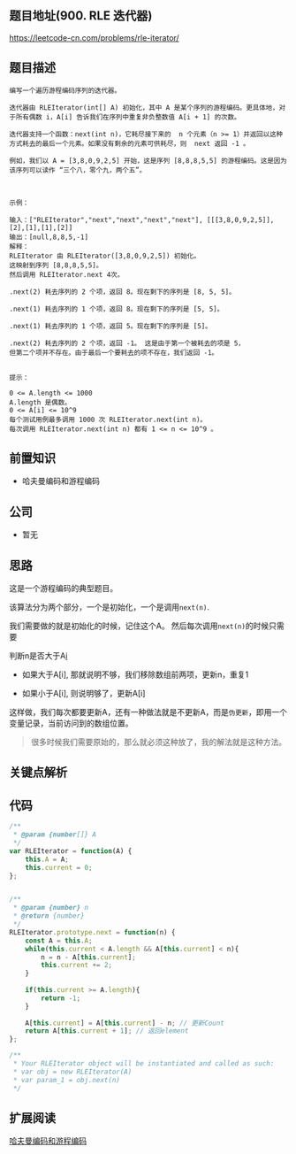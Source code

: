 ## 题目地址(900. RLE 迭代器)

https://leetcode-cn.com/problems/rle-iterator/

## 题目描述

```
编写一个遍历游程编码序列的迭代器。

迭代器由 RLEIterator(int[] A) 初始化，其中 A 是某个序列的游程编码。更具体地，对于所有偶数 i，A[i] 告诉我们在序列中重复非负整数值 A[i + 1] 的次数。

迭代器支持一个函数：next(int n)，它耗尽接下来的  n 个元素（n >= 1）并返回以这种方式耗去的最后一个元素。如果没有剩余的元素可供耗尽，则  next 返回 -1 。

例如，我们以 A = [3,8,0,9,2,5] 开始，这是序列 [8,8,8,5,5] 的游程编码。这是因为该序列可以读作 “三个八，零个九，两个五”。

 

示例：

输入：["RLEIterator","next","next","next","next"], [[[3,8,0,9,2,5]],[2],[1],[1],[2]]
输出：[null,8,8,5,-1]
解释：
RLEIterator 由 RLEIterator([3,8,0,9,2,5]) 初始化。
这映射到序列 [8,8,8,5,5]。
然后调用 RLEIterator.next 4次。

.next(2) 耗去序列的 2 个项，返回 8。现在剩下的序列是 [8, 5, 5]。

.next(1) 耗去序列的 1 个项，返回 8。现在剩下的序列是 [5, 5]。

.next(1) 耗去序列的 1 个项，返回 5。现在剩下的序列是 [5]。

.next(2) 耗去序列的 2 个项，返回 -1。 这是由于第一个被耗去的项是 5，
但第二个项并不存在。由于最后一个要耗去的项不存在，我们返回 -1。
 

提示：

0 <= A.length <= 1000
A.length 是偶数。
0 <= A[i] <= 10^9
每个测试用例最多调用 1000 次 RLEIterator.next(int n)。
每次调用 RLEIterator.next(int n) 都有 1 <= n <= 10^9 。

```

## 前置知识

- 哈夫曼编码和游程编码

## 公司

- 暂无

## 思路

这是一个游程编码的典型题目。 

该算法分为两个部分，一个是初始化，一个是调用`next(n)`.

我们需要做的就是初始化的时候，记住这个A。 然后每次调用`next(n)`的时候只需要

判断n是否大于A[i](i从0开始)

- 如果大于A[i], 那就说明不够，我们移除数组前两项，更新n，重复1

- 如果小于A[i], 则说明够了，更新A[i]

这样做，我们每次都要更新A，还有一种做法就是不更新A，而是`伪更新`，即用一个变量记录，当前访问到的数组位置。

> 很多时候我们需要原始的，那么就必须这种放了，我的解法就是这种方法。


## 关键点解析



## 代码

```js
/**
 * @param {number[]} A
 */
var RLEIterator = function(A) {
    this.A = A;
    this.current = 0;
};


/** 
 * @param {number} n
 * @return {number}
 */
RLEIterator.prototype.next = function(n) {
    const A = this.A;
    while(this.current < A.length && A[this.current] < n){
        n = n - A[this.current];
        this.current += 2;
    }
    
    if(this.current >= A.length){
        return -1;
    }
    
    A[this.current] = A[this.current] - n; // 更新Count
    return A[this.current + 1]; // 返回element
};

/** 
 * Your RLEIterator object will be instantiated and called as such:
 * var obj = new RLEIterator(A)
 * var param_1 = obj.next(n)
 */
```

## 扩展阅读

[哈夫曼编码和游程编码](../thinkings/run-length-encode-and-huffman-encode.md)

